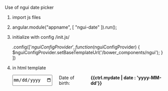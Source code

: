 Use of ngui date picker
1. import js files
    <script src="/bower_components/ngui/core.js"></script>
    <script src="/bower_components/ngui/date/date.js"></script>

2.
    angular.module("appname", [
        "ngui-date"
    ]).run();

3. initialize with config /init.js/

    .config(['$nguiConfigProvider',
            function ($nguiConfigProvider) {
              $nguiConfigProvider.setBaseTemplateUrl('/bower_components/ngui');
            }
    ])


3. in html template 

    <div ng-controller="MainCtrl as ctrl">
      <div ngui-date ng-model="ctrl.mydate" max-date="2017-09-09" min-date="2010-06-09" start-year="" end-year="" required></div>
      <div class="row">
        <div class="columns medium-4">
          <input type="date" ng-model= "ctrl.mydate" min="2016-06-09">
          Date of birth: <b> {{ctrl.mydate | date : 'yyyy-MM-dd'}} </b>
        </div>
      </div>
    </div>

